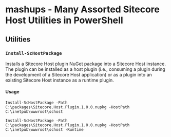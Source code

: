 # mashups - Many Assorted Sitecore Host Utilities in PowerShell

## Utilities

### `Install-ScHostPackage`

Installs a Sitecore Host plugin NuGet package into a Sitecore Host instance. The plugin can be installed as a host plugin (i.e., consuming a plugin during the development of a Sitecore Host application) or as a plugin into an existing Sitecore Host instance as a runtime plugin.

#### Usage

`Install-ScHostPackage -Path C:\packages\Sitecore.Host.Plugin.1.0.0.nupkg -HostPath C:\inetpub\wwwroot\schost`

`Install-ScHostPackage -Path C:\packages\Sitecore.Host.Plugin.1.0.0.nupkg -HostPath C:\inetpub\wwwroot\schost -Runtime`
